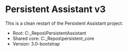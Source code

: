 # Persistent Assistant v3

This is a clean restart of the Persistent Assistant project.

- Root: C:\_Repos\PersistentAssistant
- Shared core: C:\_Repos\persistent_core
- Version: 3.0-bootstrap
